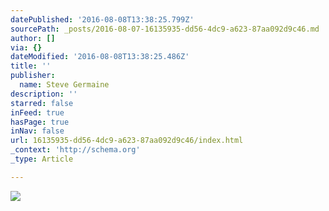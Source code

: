 ```yaml
---
datePublished: '2016-08-08T13:38:25.799Z'
sourcePath: _posts/2016-08-07-16135935-dd56-4dc9-a623-87aa092d9c46.md
author: []
via: {}
dateModified: '2016-08-08T13:38:25.486Z'
title: ''
publisher:
  name: Steve Germaine
description: ''
starred: false
inFeed: true
hasPage: true
inNav: false
url: 16135935-dd56-4dc9-a623-87aa092d9c46/index.html
_context: 'http://schema.org'
_type: Article

---
```

![](https://the-grid-user-content.s3-us-west-2.amazonaws.com/1e88a457-4687-451c-88bf-e42326fb2985.jpg)